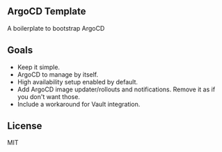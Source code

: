 ArgoCD Template
---------------

A boilerplate to bootstrap ArgoCD

## Goals

- Keep it simple.
- ArgoCD to manage by itself.
- High availability setup enabled by default.
- Add ArgoCD image updater/rollouts and notifications. Remove it as if you don't want those.
- Include a workaround for Vault integration.

## License

MIT


